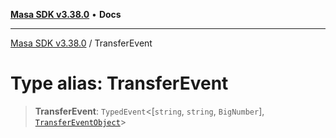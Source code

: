 [**Masa SDK v3.38.0**](../README.md) • **Docs**

***

[Masa SDK v3.38.0](../globals.md) / TransferEvent

# Type alias: TransferEvent

> **TransferEvent**: `TypedEvent`\<[`string`, `string`, `BigNumber`], [`TransferEventObject`](../interfaces/TransferEventObject.md)\>
